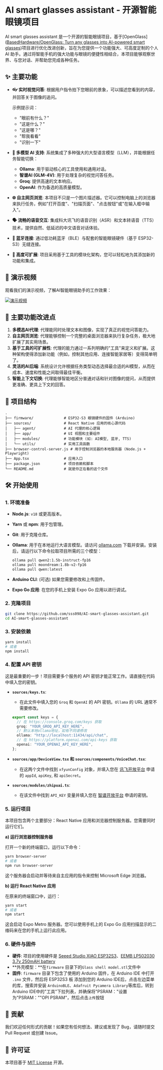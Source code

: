 # AI smart glasses assistant   - 开源智能眼镜项目

AI smart glasses assistant   是一个开源的智能眼镜项目，基于[OpenGlass]([BasedHardware/OpenGlass: Turn any glasses into AI-powered smart glasses](https://github.com/BasedHardware/OpenGlass))项目进行优化改进创新，旨在为您提供一个功能强大、可高度定制的个人 AI 助手。通过将智能手机的强大功能与眼镜的便捷性相结合，本项目能够观察世界、与您对话、并帮助您完成各种任务。

## ✨ 主要功能

- **👓 实时视觉问答**: 根据用户指令拍下您眼前的景象，可以描述您看到的内容，并回答关于图像的追问。
  
  示例提示词：
  - "眼前有什么？"
  - "这是什么？"
  - "这是哪？"
  - "帮我看看"
  - "识别一下"
- **🤖️ 多模型 AI 支持**: 系统集成了多种强大的大型语言模型（LLM），并能根据任务智能切换：
    - **Ollama**: 用于驱动核心的工具使用和通用对话。
    - **智谱AI (GLM-4V)**: 用于处理复杂的视觉问答任务。
    - **Groq**: 提供高速的文本响应。
    - **OpenAI**: 作为备选的高质量模型。
- **🌐 自主网页浏览**: 本项目不只是一个图片描述器。它可以控制电脑上的浏览器来执行任务，例如"打开百度"、"扫描页面"、"点击按钮"或"在输入框中输入"。
- **🗣️ 流畅的语音交互**: 集成科大讯飞的语音识别（ASR）和文本转语音（TTS）技术，提供自然、低延迟的中文语音对话体验。
- **🔌 蓝牙连接**: 通过低功耗蓝牙（BLE）与配套的智能眼镜硬件（基于 ESP32-S3）无缝连接。
- **🔧 高度可扩展**: 项目采用基于工具的模块化架构，您可以轻松地为其添加新的功能和集成。

## 🎥 演示视频

观看我们的演示视频，了解AI智能眼镜助手的工作效果：

[![演示视频](https://img.shields.io/badge/Bilibili-演示视频-red?style=for-the-badge&logo=bilibili)](https://www.bilibili.com/video/BV1AgKezKERy)

## 🚀 主要功能改进点

1.  **多模态AI代理**: 代理能同时处理文本和图像，实现了真正的视觉问答能力。
2.  **自主网页浏览**: 代理能够控制一个完整的桌面浏览器来执行复杂任务，极大地扩展了其实用场景。
3.  **基于工具的可扩展性**: 代理的能力通过一系列明确的"工具"来定义和扩展。这种架构使得添加新功能（例如，控制其他应用、连接智能家居等）变得简单明了。
4.  **灵活的AI后端**: 系统设计允许根据任务类型动态选择最合适的AI模型，从而在成本、速度和性能之间取得最佳平衡。
5.  **智能上下文切换**: 代理能够智能地区分普通对话和针对图像的提问，从而提供更准确、更具上下文的回答。

## 📂 项目结构

```
.
├── firmware/              # ESP32-S3 眼镜硬件的固件 (Arduino)
├── sources/               # React Native 应用的核心源代码
│   ├── agent/             # AI 代理的核心逻辑
│   ├── app/               # UI 视图和主要组件
│   ├── modules/           # 功能模块 (如: AI模型, 蓝牙, TTS)
│   └── utils/             # 实用工具函数
├── browser-control-server.js # 用于控制浏览器的本地服务器 (Node.js + Playwright)
├── App.tsx                # 应用入口
├── package.json           # 项目依赖和脚本
└── README.md              # 就是你正在看的这个文件
```

## 🛠️ 开始使用

### 1. 环境准备

- **Node.js**: `v18` 或更高版本。
- **Yarn** 或 **npm**: 用于包管理。
- **Git**: 用于克隆仓库。
- **Ollama**: 用于在本地运行大语言模型。请访问 [ollama.com](https://ollama.com/) 下载并安装。安装后，请运行以下命令拉取项目所需的三个模型：
  
  ```bash
  ollama pull qwen2:1.5b-instruct-fp16
  ollama pull moondream:1.8b-v2-fp16
  ollama pull qwen:latest
  ```
- **Arduino CLI**: (可选) 如果您需要修改和上传固件。
- **Expo Go 应用**: 在您的手机上安装 Expo Go 应用以进行调试。

### 2. 克隆项目

```bash
git clone https://github.com/sss098/AI-smart-glasses-assistant.git
cd AI-smart-glasses-assistant
```

### 3. 安装依赖

```bash
yarn install
# 或者
npm install
```

### 4. 配置 API 密钥

这是最重要的一步！项目需要多个服务的 API 密钥才能正常工作。请直接在代码中填入您的密钥。

- **`sources/keys.ts`**:
  - 在此文件中填入您的 `Groq` 和 `OpenAI` 的 API 密钥。`Ollama` 的 URL 通常不需要修改。
  ```typescript
  export const keys = {
    // 在 https://console.groq.com/keys 获取
    groq: "YOUR_GROQ_API_KEY_HERE",
    // 默认本地ollama地址，如有不同请修改
    ollama: "http://localhost:11434/api/chat",
    // 在 https://platform.openai.com/api-keys 获取
    openai: "YOUR_OPENAI_API_KEY_HERE",
  };
  ```

- **`sources/app/DeviceView.tsx` 和 `sources/components/VoiceChat.tsx`**:
  - 在这两个文件中找到 `xfyunConfig` 对象，并填入您在 [讯飞开放平台](https://www.xfyun.cn/) 申请的 `appId`, `apiKey`, 和 `apiSecret`。

- **`sources/modules/zhipuai.ts`**:
  - 在该文件中找到 `API_KEY` 变量并填入您在 [智谱开放平台](https://open.bigmodel.cn/) 申请的密钥。

### 5. 运行项目

本项目包含两个主要部分：React Native 应用和浏览器控制服务器。您需要同时运行它们。

**a) 运行浏览器控制服务器**

打开一个新的终端窗口，运行以下命令：

```bash
yarn browser-server
# 或者
npm run browser-server
```

这个服务器会启动并等待来自主应用的指令来控制 Microsoft Edge 浏览器。

**b) 运行 React Native 应用**

在原来的终端窗口中，运行：

```bash
yarn start
# 或者
npm start
```

这会启动 Expo Metro 服务器。您可以使用手机上的 Expo Go 应用扫描显示的二维码来在您的手机上运行此应用。

### 6. 硬件与固件

- **硬件**: 项目的使用硬件是 [Seeed Studio XIAO ESP32S3](https://www.seeedstudio.com/Seeed-XIAO-ESP32S3-p-5631.html)、[EEMB LP502030 3.7v 250mAH battery](https://www.amazon.com/EEMB-Battery-Rechargeable-Lithium-Connector/dp/B08VRZTHDL)
- **外壳模型：**在`firmware` 目录下的`Glass shell model.stl`文件中
- **固件**: `firmware` 目录下包含了使用的 Arduino 固件，在 Arduino IDE 中打开 `.ino` 文件，然后将 ESP32S3 板 添加到您的 Arduino IDE后，点击左边菜单的库，搜索并安装 `ArduinoBLE`、`Adafruit Pycamera Library`等库后，转到Arduino IDE中的"工具"下拉列表，并确保将"PSRAM："设置为"PSRAM：""OPI PSRAM"，然后点击`上传`按钮

## 🤝 贡献

我们欢迎任何形式的贡献！如果您有任何想法、建议或发现了 Bug，请随时提交 Pull Request 或创建 Issue。

## 📄 许可证

本项目基于 [MIT License](LICENSE) 开源。 